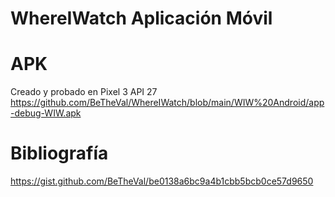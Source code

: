 # WhereIWatch Aplicación Móvil
# APK
Creado y probado en Pixel 3 API 27  
https://github.com/BeTheVal/WhereIWatch/blob/main/WIW%20Android/app-debug-WIW.apk

# Bibliografía   
https://gist.github.com/BeTheVal/be0138a6bc9a4b1cbb5bcb0ce57d9650
